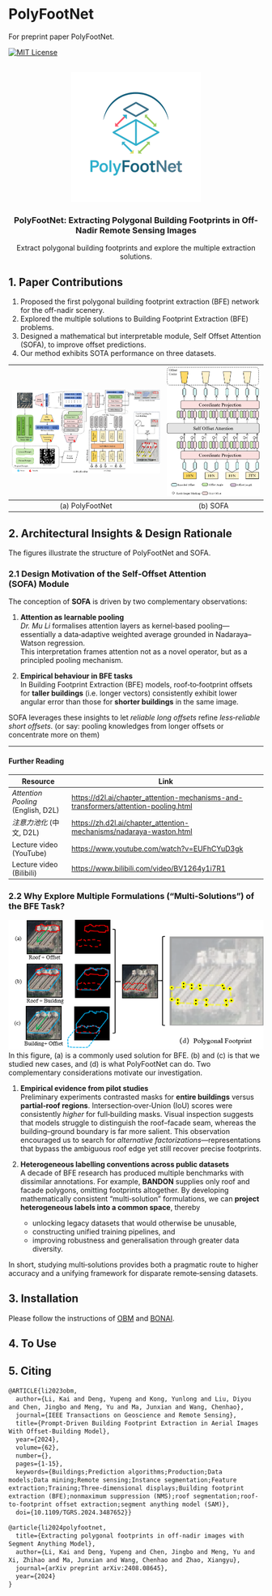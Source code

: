 # PolyFootNet
For preprint paper PolyFootNet. 
<a name="readme-top"></a>
<!--
*** Thanks for checking out the Best-README-Template. If you have a suggestion
*** that would make this better, please fork the repo and create a pull request
*** or simply open an issue with the tag "enhancement".
*** Don't forget to give the project a star!
*** Thanks again! Now go create something AMAZING! :D
-->


<!-- PROJECT SHIELDS -->
<!--
*** I'm using markdown "reference style" links for readability.
*** Reference links are enclosed in brackets [ ] instead of parentheses ( ).
*** See the bottom of this document for the declaration of the reference variables
*** for contributors-url, forks-url, etc. This is an optional, concise syntax you may use.
*** https://www.markdownguide.org/basic-syntax/#reference-style-links
-->
<!-- [![Contributors][contributors-shield]][contributors-url] -->

[![MIT License][license-shield]][license-url]



<!-- PROJECT LOGO -->
<br />
<div align="center">
  <a href="https://github.com">
    <img src="icons/icon_polyfootnet.png" alt="Logo" width="256" height="256">
  </a>

  <h3 align="center">PolyFootNet: Extracting Polygonal Building
Footprints in Off-Nadir Remote Sensing Images</h3>

  <p align="center">
    Extract polygonal building footprints and explore the multiple extraction solutions.
  </p>
</div>

## 1. Paper Contributions
1. Proposed the first polygonal building footprint extraction (BFE) network for the off-nadir scenery. 
2. Explored the multiple solutions to Building Footprint Extraction (BFE) problems. 
3. Designed a mathematical but interpretable module, Self Offset Attention (SOFA), to improve offset predictions. 
4. Our method exhibits SOTA performance on three datasets. 

<!-- [![Product Name Screen Shot][product-screenshot]](https://example.com) -->
| ![Product Name Screen Shot][PolyFootNet-screenshot] | ![Product Name Screen Shot][SOFA-screenshot] |
| :---: | :---: |
| (a) PolyFootNet| (b) SOFA |

## 2. Architectural Insights & Design Rationale
The figures illustrate the structure of PolyFootNet and SOFA. 

### 2.1 Design Motivation of the Self‑Offset Attention (SOFA) Module

The conception of **SOFA** is driven by two complementary observations:

1. **Attention as learnable pooling**  
   *Dr. Mu Li* formalises attention layers as kernel‑based pooling—essentially a data‑adaptive weighted average grounded in Nadaraya–Watson regression.  
   This interpretation frames attention not as a novel operator, but as a principled pooling mechanism.

2. **Empirical behaviour in BFE tasks**  
   In Building Footprint Extraction (BFE) models, roof‑to‑footprint offsets for **taller buildings** (i.e. longer vectors) consistently exhibit lower angular error than those for **shorter buildings** in the same image.
   
SOFA leverages these insights to let *reliable long offsets* refine *less‑reliable short offsets*. (or say: pooling knowledges from longer offsets or concentrate more on them)

---

#### Further Reading

| Resource | Link |
|----------|------|
| *Attention Pooling* (English, D2L) | <https://d2l.ai/chapter_attention-mechanisms-and-transformers/attention-pooling.html> |
| *注意力池化* (中文, D2L) | <https://zh.d2l.ai/chapter_attention-mechanisms/nadaraya-waston.html> |
| Lecture video (YouTube) | <https://www.youtube.com/watch?v=EUFhCYuD3gk> |
| Lecture video (Bilibili) | <https://www.bilibili.com/video/BV1264y1i7R1> |


### 2.2 Why Explore Multiple Formulations (“Multi‑Solutions”) of the BFE Task?
<div align="center">
  <img src="icons/multi.png" alt="intro" width="512" height="256">
</div>
In this figure, (a) is a commonly used solution for BFE. (b) and (c) is that we studied new cases, and (d) is what PolyFootNet can do. 
Two complementary considerations motivate our investigation.

1. **Empirical evidence from pilot studies**  
   Preliminary experiments contrasted masks for **entire buildings** versus **partial‑roof regions**. Intersection‑over‑Union (IoU) scores were consistently *higher* for full‑building masks. Visual inspection suggests that models struggle to distinguish the roof–facade seam, whereas the building–ground boundary is far more salient. This observation encouraged us to search for *alternative factorizations*—representations that bypass the ambiguous roof edge yet still recover precise footprints.

2. **Heterogeneous labelling conventions across public datasets**  
   A decade of BFE research has produced multiple benchmarks with dissimilar annotations. For example, **BANDON** supplies only roof and facade polygons, omitting footprints altogether. By developing mathematically consistent “multi‑solution” formulations, we can **project heterogeneous labels into a common space**, thereby  
   * unlocking legacy datasets that would otherwise be unusable,  
   * constructing unified training pipelines, and  
   * improving robustness and generalisation through greater data diversity.

In short, studying multi‑solutions provides both a pragmatic route to higher accuracy and a unifying framework for disparate remote‑sensing datasets.

## 3. Installation
Please follow the instructions of [OBM](https://github.com/likaiucas/OBM) and [BONAI](https://github.com/jwwangchn/BONAI). 

## 4. To Use

## 5. Citing
```
@ARTICLE{li2023obm,
  author={Li, Kai and Deng, Yupeng and Kong, Yunlong and Liu, Diyou and Chen, Jingbo and Meng, Yu and Ma, Junxian and Wang, Chenhao},
  journal={IEEE Transactions on Geoscience and Remote Sensing}, 
  title={Prompt-Driven Building Footprint Extraction in Aerial Images With Offset-Building Model}, 
  year={2024},
  volume={62},
  number={},
  pages={1-15},
  keywords={Buildings;Prediction algorithms;Production;Data models;Data mining;Remote sensing;Instance segmentation;Feature extraction;Training;Three-dimensional displays;Building footprint extraction (BFE);nonmaximum suppression (NMS);roof segmentation;roof-to-footprint offset extraction;segment anything model (SAM)},
  doi={10.1109/TGRS.2024.3487652}}
```

```
@article{li2024polyfootnet,
  title={Extracting polygonal footprints in off-nadir images with Segment Anything Model},
  author={Li, Kai and Deng, Yupeng and Chen, Jingbo and Meng, Yu and Xi, Zhihao and Ma, Junxian and Wang, Chenhao and Zhao, Xiangyu},
  journal={arXiv preprint arXiv:2408.08645},
  year={2024}
}
```

<!-- MARKDOWN LINKS & IMAGES -->
<!-- https://www.markdownguide.org/basic-syntax/#reference-style-links -->
[contributors-shield]: https://img.shields.io/github/contributors/othneildrew/Best-README-Template.svg?style=for-the-badge
[contributors-url]: https://github.com/
[forks-shield]: https://img.shields.io/github/forks/othneildrew/Best-README-Template.svg?style=for-the-badge
[forks-url]: https://github.com/network/members
[stars-shield]: https://img.shields.io/github/stars/othneildrew/Best-README-Template.svg?style=for-the-badge
[stars-url]: https://github.com/stargazers
[issues-shield]: https://img.shields.io/github/issues/othneildrew/Best-README-Template.svg?style=for-the-badge
[issues-url]: https://github.com/issues
[license-shield]: https://img.shields.io/github/license/othneildrew/Best-README-Template.svg?style=for-the-badge
[license-url]: ./LICENSE
[PolyFootNet-screenshot]: icons/PolyFootNet.png
[SOFA-screenshot]: icons/SOFA.png
[Next.js]: https://img.shields.io/badge/next.js-000000?style=for-the-badge&logo=nextdotjs&logoColor=white
[Next-url]: https://nextjs.org/
[React.js]: https://img.shields.io/badge/React-20232A?style=for-the-badge&logo=react&logoColor=61DAFB
[React-url]: https://reactjs.org/
[Vue.js]: https://img.shields.io/badge/Vue.js-35495E?style=for-the-badge&logo=vuedotjs&logoColor=4FC08D
[Vue-url]: https://vuejs.org/
[Angular.io]: https://img.shields.io/badge/Angular-DD0031?style=for-the-badge&logo=angular&logoColor=white
[Angular-url]: https://angular.io/
[Svelte.dev]: https://img.shields.io/badge/Svelte-4A4A55?style=for-the-badge&logo=svelte&logoColor=FF3E00
[Svelte-url]: https://svelte.dev/
[Laravel.com]: https://img.shields.io/badge/Laravel-FF2D20?style=for-the-badge&logo=laravel&logoColor=white
[Laravel-url]: https://laravel.com
[Bootstrap.com]: https://img.shields.io/badge/Bootstrap-563D7C?style=for-the-badge&logo=bootstrap&logoColor=white
[Bootstrap-url]: https://getbootstrap.com
[JQuery.com]: https://img.shields.io/badge/jQuery-0769AD?style=for-the-badge&logo=jquery&logoColor=white
[JQuery-url]: https://jquery.com 

[Huizhou]: https://portland-my.sharepoint.com/:f:/g/personal/kaili37-c_my_cityu_edu_hk/Ep2EnO01ZghPuebKASl5h60BUjbBvrbiSHKoSiwfIBYBNg?e=7hdlzQ

[OBMweight]: https://1drv.ms/u/c/4714078bb90d0216/EbVLDOlRwlZHr5h60nC3HuoBk1QrRFc6QqY_oXPCz-_3nA?e=Xbe1Qc
[pytorch.org]: https://pytorch.org
[MMDetection.git]: https://github.com/open-mmlab/mmdetection
[pytorch]: https://pytorch.org
[MMDetection]: https://github.com/open-mmlab/mmdetection
[BONAI.git]: https://github.com/jwwangchn/BONAI
[BONAI]: https://github.com/jwwangchn/BONAI
[SAM]: https://github.com/facebookresearch/segment-anything
